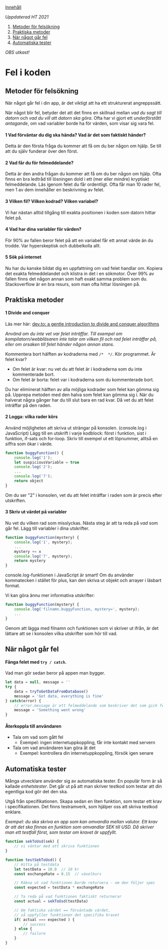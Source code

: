 [Innehåll](README.md)

*Uppdaterad HT 2021*

1. [Metoder för felsökning](#metoder-för-felsökning)
1. [Praktiska metoder](#praktiska-metoder)
1. [När något går fel](#när-något-går-fel)
1. [Automatiska tester](#automatiska-tester)

*OBS utkast!*



# Fel i koden
## Metoder för felsökning
När något går fel i din app, är det viktigt att ha ett strukturerat angreppssätt.

När något blir fel, betyder det att det finns en skillnad mellan *vad du sagt till datorn* och *vad du vill att datorn ska göra*. Ofta har vi gjort ett *underförstått antagande*, om vad variabler borde ha för värden, som visar sig vara fel.

#### 1 Vad förväntar du dig ska hända? Vad är det som faktiskt händer?
Detta är den första fråga du kommer att få om du ber någon om hjälp. Se till att du själv funderar över den först.

#### 2 Vad får du för felmeddelande?
Detta är den andra frågan du kommer att få om du ber någon om hjälp. Ofta finns en bra ledtråd till lösningen dold i ett (mer eller mindre) kryptiskt felmeddelande. Läs igenom felet du får ordentligt. Ofta får man 10 rader fel, men 1 av dem innehåller en beskrivning av felet.

#### 3 Vilken fil? Vilken kodrad? Vilken variabel?
Vi har nästan alltid tillgång till exakta positionen i koden som datorn hittar felet på.

#### 4 Vad har dina variabler för värden?
För 90% av fallen beror felet på att en variabel får ett annat värde än du trodde. Var hyperskeptisk och dubbelkolla allt.

#### 5 Sök på internet
Nu har du kanske bildat dig en uppfattning om vad felet handlar om. Kopiera det exakta felmeddelandet och klistra in det i en sökmotor. Över 99% av fallen finns det någon annan som haft exakt samma problem som du. Stackoverflow är en bra resurs, som man ofta hittar lösningen på.

## Praktiska metoder
#### 1 Divide and conquer
Läs mer här: [dev.to: a gentle introduction to divide and conquer algorithms](https://dev.to/brandonskerritt/a-gentle-introduction-to-divide-and-conquer-algorithms-1ga)

*Använd om du inte vet var felet inträffar. Till exempel om kompilatorn/webbläsaren inte talar om vilken fil och rad felet inträffar på, eller om orsaken till felet händer någon annan stans.*

Kommentera bort hälften av kodraderna med `/*  */`. Kör programmet. Är felet kvar?
+ Om felet är kvar: nu vet du att felet är i kodraderna som du inte kommenterade bort.
+ Om felet är borta: felet var i kodraderna som du kommenterade bort.

Du har eliminerat hälften av alla möjliga kodrader som felet kan gömma sig på. Upprepa metoden med den halva som felet kan gömma sig i. När du halverat några gånger har du till slut bara en rad kvar. Då vet du att felet inträffar på den raden.


#### 2 Logga: vilka rader körs
Använd möjligheten att skriva ut strängar på konsolen. (console.log i JavaScript) Lägg till en utskrift i varje kodblock: först i funktion, sist i funktion, if-sats och for-loop. Skriv till exempel ut ett löpnummer, alltså en siffra som ökar i värde.

```javascript
function buggyFunction() {
	console.log('1');
	let suspiciousVariable = true
	console.log('2');
	...
	console.log('7');
	return object
}
```

Om du ser "2" i konsolen, vet du att felet inträffar i raden som är precis efter utskriften.

#### 3 Skriv ut värdet på variabler
Nu vet du vilken rad som misslyckas. Nästa steg är att ta reda på *vad* som går fel. Lägg till variabler i dina utskrifter.
```javascript
function buggyFunction(mystery) {
	console.log('1', mystery);
	...
	mystery += x
	console.log('7', mystery);
	return mystery
}
```

console.log-funktionen i JavaScript är smart! Om du använder kommatecken i stället för plus, kan den skriva ut objekt och arrayer i läsbart format.

Vi kan göra ännu mer informativa utskrifter:
```javascript
function buggyFunction(mystery) {
	console.log('filnamn.buggyFunction, mystery=', mystery);
	...
}
```

Genom att lägga med filnamn och funktionen som vi skriver ut ifrån, är det lättare att se i konsolen vilka utskrifter som hör till vad.



## När något går fel
#### Fånga felet med `try / catch`.
Vad man gör sedan beror på appen man bygger.
```javascript
let data = null, message = ''
try {
	data = tryToGetDataFromDatabase()
	message = 'Got data, everything is fine'
} catch(error) {
	// error.message är ett felmeddelande som beskriver det som gick fel
	message = 'Something went wrong'
}
```


#### Återkoppla till användaren
+ Tala om vad som gått fel
	+ Exempel: ingen internetuppkoppling, får inte kontakt med servern
+ Tala om vad användaren kan göra åt det
	+ Exempel: kontrollera din internetuppkoppling, försök igen senare


## Automatiska tester
Många utvecklare använder sig av automatiska tester. En populär form är så kallade *enhetstester*. Det går ut på att man skriver testkod som testar att din egentliga kod gör det den ska.

Utgå från specifikationen. Skapa sedan en liten funktion, som testar ett krav i specifikationen. Det finns testramverk, som hjälper oss att skriva testkod enklare.

*Exempel: du ska skriva en app som kan omvandla mellan valutor. Ett krav är att det ska finnas en funktion som omvandlar SEK till USD. Då skriver man ett testfall först, som testar om kravet är uppfyllt.*
```javascript
function sekToUsd(sek) {
	// vi väntar med att skriva funktionen
}

function testSekToUsd() {
	// Hitta på testdata
	let testData = 10.0  // 10 kr
	const exchangeRate = 0.15  // växelkurs

	// Räkna ut vad funktionen borde returnera - om den följer spec
	const expected = testData * exchangeRate

	// Ta reda på vad funktionen faktiskt returnerar
	const actual = sekToUsd(testData)

	// Om faktiska värdet == förväntade värdet,
	// så uppfyller funktionen det specifika kravet
	if( actual === expected ) {
		// success
	} else {
		// failure
	}
}
```
